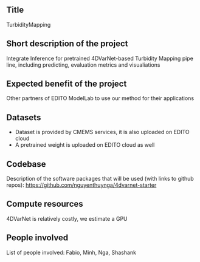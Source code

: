 
## Title 
TurbidityMapping

## Short description of the project 
Integrate Inference for pretrained 4DVarNet-based Turbidity Mapping pipe line, including predicting, evaluation metrics and visualiations

## Expected benefit of the project
Other partners of EDITO ModelLab to use our method for their applications
 
## Datasets
- Dataset is provided by CMEMS services, it is also uploaded on EDITO cloud
- A pretrained weight is uploaded on EDITO cloud as well

## Codebase
Description of the software packages that will be used (with links to github repos): https://github.com/nguyenthuynga/4dvarnet-starter

## Compute resources 
4DVarNet is relatively costly, we estimate a GPU  

## People involved 
List of people involved: Fabio, Minh, Nga, Shashank
